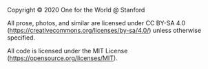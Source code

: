 Copyright © 2020 One for the World @ Stanford

All prose, photos, and similar are licensed under CC BY-SA 4.0 (https://creativecommons.org/licenses/by-sa/4.0/) unless otherwise specified.

All code is licensed under the MIT License (https://opensource.org/licenses/MIT).